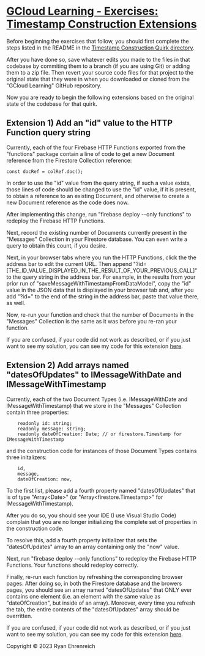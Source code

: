 # [GCloud Learning - Exercises: Timestamp Construction Extensions](https://github.com/rehrenreich/gcloud-learning/tree/main/exercises/timestamp_construction_extensions)

Before beginning the exercises that follow, you should first complete the steps listed in the README in the [Timestamp Construction Quirk directory](https://github.com/rehrenreich/gcloud-learning/tree/main/quirks/timestamp_construction).

After you have done so, save whatever edits you made to the files in that codebase by commiting them to a branch (if you are using Git) or adding them to a zip file. Then revert your source code files for that project to the original state that they were in when you downloaded or cloned from the "GCloud Learning" GitHub repository.

Now you are ready to begin the following extensions based on the original state of the codebase for that quirk.

## Extension 1) Add an "id" value to the HTTP Function query string

Currently, each of the four Firebase HTTP Functions exported from the "functions" package contain a line of code to get a new Document reference from the Firestore Collection reference:

```
const docRef = colRef.doc();
```

In order to use the "id" value from the query string, if such a value exists, those lines of code should be changed to use the "id" value, if it is present, to obtain a reference to an existing Document, and otherwise to create a new Document reference as the code does now.

After implementing this change, run "firebase deploy --only functions" to redeploy the Firebase HTTP Functions.

Next, record the existing number of Documents currently present in the "Messages" Collection in your Firestore database. You can even write a query to obtain this count, if you desire.

Next, in your browser tabs where you run the HTTP Functions, click the the address bar to edit the current URL. Then append "?id=[THE_ID_VALUE_DISPLAYED_IN_THE_RESULT_OF_YOUR_PREVIOUS_CALL]" to the query string in the address bar. For example, in the results from your prior run of "saveMessageWithTimestampFromDataModel", copy the "id" value in the JSON data that is displayed in your browser tab and, after you add "?id=" to the end of the string in the address bar, paste that value there, as well.

Now, re-run your function and check that the number of Documents in the "Messages" Collection is the same as it was before you re-ran your function.

If you are confused, if your code did not work as described, or if you just want to see my solution, you can see my code for this extension [here](https://github.com/rehrenreich/gcloud-learning/tree/main/exercises/timestamp_construction_extensions/extension_01).

## Extension 2) Add arrays named "datesOfUpdates" to IMessageWithDate and IMessageWithTimestamp

Currently, each of the two Document Types (i.e. IMessageWithDate and IMessageWithTimestamp) that we store in the "Messages" Collection contain three properties:

```
    readonly id: string;
    readonly message: string;
    readonly dateOfCreation: Date; // or firestore.Timestamp for IMessageWithTimestamp
```

and the construction code for instances of those Document Types contains three initalizers:

```
    id,
    message,
    dateOfCreation: now,
```

To the first list, please add a fourth property named "datesOfUpdates" that is of type "Array&lt;Date&gt;" (or "Array&lt;firestore.Timestamp&gt;" for IMessageWithTimestamp).

After you do so, you should see your IDE (I use Visual Studio Code) complain that you are no longer initializing the complete set of properties in the construction code.

To resolve this, add a fourth property initializer that sets the "datesOfUpdates" array to an array containing only the "now" value.

Next, run "firebase deploy --only functions" to redeploy the Firebase HTTP Functions. Your functions should redeploy correctly.

Finally, re-run each function by refreshing the corresponding browser pages. After doing so, in both the Firestore database and the browers pages, you should see an array named "datesOfUpdates" that ONLY ever contains one element (i.e. an element with the same value as "dateOfCreation", but inside of an array). Moreover, every time you refresh the tab, the entire contents of the "datesOfUpdates" array should be overritten.

If you are confused, if your code did not work as described, or if you just want to see my solution, you can see my code for this extension [here](https://github.com/rehrenreich/gcloud-learning/tree/main/exercises/timestamp_construction_extensions/extension_02).

Copyright © 2023 Ryan Ehrenreich